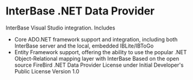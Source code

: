 # InterBase .NET Data Provider

InterBase Visual Studio integration.
Includes 
- Core ADO.NET framework support and integration, including both InterBase server and the local, embedded IBLite/IBToGo
- Entity Framework support, offering the ability to use the popular .NET Object-Relational mapping layer with InterBase
Based on the open source FireBird .NET Data Provider
License under Initial Developer's Public License Version 1.0
